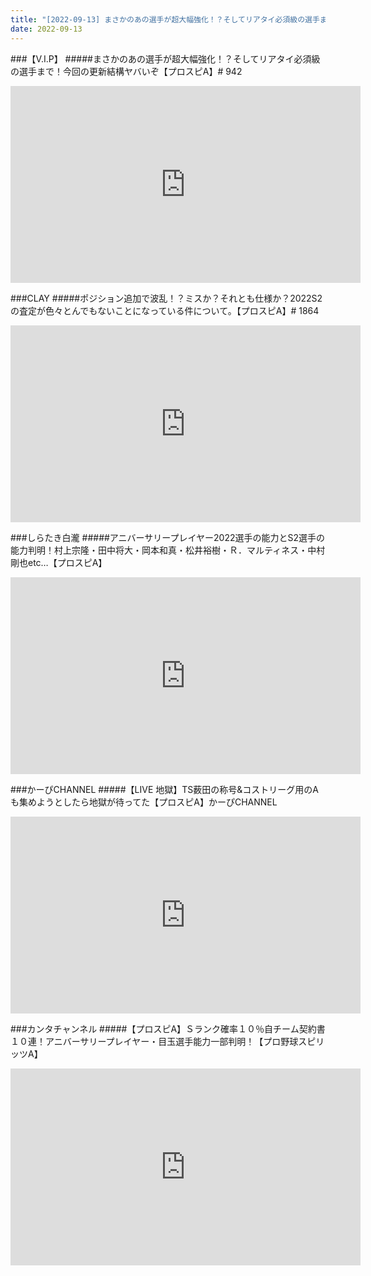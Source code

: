```yaml
---
title: "[2022-09-13] まさかのあの選手が超大幅強化！？そしてリアタイ必須級の選手まで！今回の更新結構ヤバいぞ【プロスピA】# 942 他"
date: 2022-09-13
---
```

###【V.I.P】
#####まさかのあの選手が超大幅強化！？そしてリアタイ必須級の選手まで！今回の更新結構ヤバいぞ【プロスピA】# 942
<iframe width="560" height="315" src="https://www.youtube.com/embed/hdw_6PkTFFY" frameborder="0" allow="accelerometer; autoplay; clipboard-write; encrypted-media; gyroscope; picture-in-picture" allowfullscreen></iframe>

###CLAY
#####ポジション追加で波乱！？ミスか？それとも仕様か？2022S2の査定が色々とんでもないことになっている件について。【プロスピA】# 1864
<iframe width="560" height="315" src="https://www.youtube.com/embed/Pytx4g8vo1k" frameborder="0" allow="accelerometer; autoplay; clipboard-write; encrypted-media; gyroscope; picture-in-picture" allowfullscreen></iframe>

###しらたき白瀧
#####アニバーサリープレイヤー2022選手の能力とS2選手の能力判明！村上宗隆・田中将大・岡本和真・松井裕樹・Ｒ．マルティネス・中村剛也etc…【プロスピA】
<iframe width="560" height="315" src="https://www.youtube.com/embed/BRgsu9LO58w" frameborder="0" allow="accelerometer; autoplay; clipboard-write; encrypted-media; gyroscope; picture-in-picture" allowfullscreen></iframe>

###かーぴCHANNEL
#####【LIVE 地獄】TS薮田の称号&amp;コストリーグ用のAも集めようとしたら地獄が待ってた【プロスピA】かーぴCHANNEL
<iframe width="560" height="315" src="https://www.youtube.com/embed/OIwQ_bX2cXE" frameborder="0" allow="accelerometer; autoplay; clipboard-write; encrypted-media; gyroscope; picture-in-picture" allowfullscreen></iframe>

###カンタチャンネル
#####【プロスピA】Ｓランク確率１０％自チーム契約書１０連！アニバーサリープレイヤー・目玉選手能力一部判明！【プロ野球スピリッツA】
<iframe width="560" height="315" src="https://www.youtube.com/embed/oT-A8Qauls8" frameborder="0" allow="accelerometer; autoplay; clipboard-write; encrypted-media; gyroscope; picture-in-picture" allowfullscreen></iframe>

